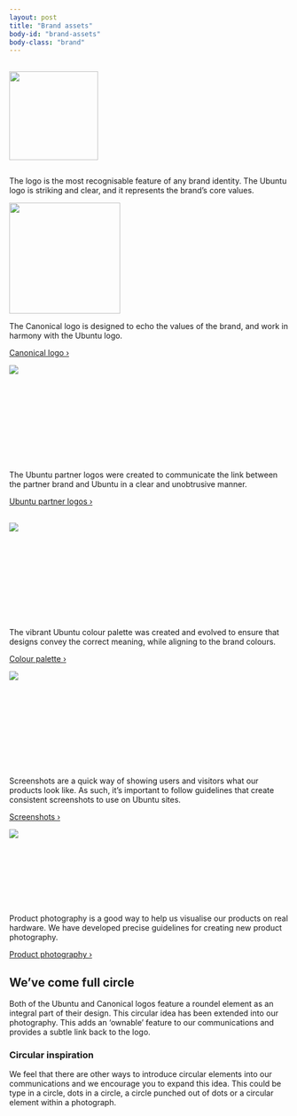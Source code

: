 ```yaml
---
layout: post
title: "Brand assets"
body-id: "brand-assets"
body-class: "brand"
---
```


<div class="p-strip u-no-padding--top">
  <div class="row u-equal-height" style="padding-top: 1rem;">
    <div class="col-4 p-card">
      <a href="#" class="u-vertically-center u-align--center"><img style="min-height: 175px;" src="https://assets.ubuntu.com/v1/5924f0b8-CoF-2022.svg" width="160" /></a>
      <p class="p-card__content">The logo is the most recognisable feature of any brand identity. The Ubuntu logo is striking and clear, and it represents the brand’s core values.</p>
      <!--p class="p-card__content"><a href="/brand/ubuntu-logo" >Ubuntu logo&nbsp;&rsaquo;</a></p-->
    </div>
    <div class="col-4 p-card">
      <a href="/brand/canonical-logo" class="u-vertically-center u-align--center"><img style="min-height: 175px;" src="https://assets.ubuntu.com/v1/5d6da5c4-logo-canonical-aubergine.svg" width="200"/></a>
      <p class="p-card__content">The Canonical logo is designed to echo the values of the brand, and work in harmony with the Ubuntu logo.</p>
      <p class="p-card__content"><a href="/brand/canonical-logo" >Canonical logo&nbsp;&rsaquo;</a></p>
    </div>
    <div class="col-4 p-card">
      <a href="/brand/ubuntu-partner-logos" class="u-vertically-center u-align--center"><img style="min-height: 175px;" src="https://assets.ubuntu.com/v1/ca9768eb-ubuntu_partner_logo.svg"></a>
      <p class="p-card__content">The Ubuntu partner logos were created to communicate the link between the partner brand and Ubuntu in a clear and unobtrusive manner.</p>
      <p class="p-card__content"><a href="/brand/ubuntu-partner-logos" >Ubuntu partner logos&nbsp;&rsaquo;</a></p>
    </div>
  </div>
  <div class="row u-equal-height" style="padding-top: 1rem;">
    <div class="col-4 p-card">
      <a href="/brand/colour-palette" class="u-vertically-center u-align--center"><img style="min-height: 175px;" src="https://assets.ubuntu.com/v1/ebb3f015-colour-palette.svg" /></a>
      <p class="p-card__content">The vibrant Ubuntu colour palette was created and evolved to ensure that designs convey the correct meaning, while aligning to the brand colours.</p>
      <p class="p-card__content"><a href="/brand/colour-palette" >Colour palette&nbsp;&rsaquo;</a></p>
    </div>
    <div class="col-4 p-card">
      <a href="/brand/screenshots" class="u-vertically-center u-align--center"><img style="min-height: 175px;" src="https://assets.ubuntu.com/v1/98c99d7b-screenshots-brand-page.svg"/></a>
      <p class="p-card__content">Screenshots are a quick way of showing users and visitors what our products look like. As such, it’s important to follow guidelines that create consistent screenshots to use on Ubuntu sites.</p>
      <p class="p-card__content"><a href="/brand/screenshots" >Screenshots&nbsp;&rsaquo;</a></p>
    </div>
    <div class="col-4 p-card">
      <a href="/brand/photography-products" class="u-vertically-center u-align--center">
        <img style="min-height: 138px;" src="https://assets.ubuntu.com/v1/0882a960-product-photography-brand-page.png" />
      </a>
      <p class="p-card__content">Product photography is a good way to help us visualise our products on real hardware. We have developed precise guidelines for creating new product photography.</p>
      <p class="p-card__content"><a href="/brand/photography-products" >Product photography&nbsp;&rsaquo;</a></p>
    </div>
  </div>
</div>
<div class="p-strip--light">
  <div class="row">
    <div class="col-8">
      <h2>We&rsquo;ve come full circle</h2>
      <p>Both of the Ubuntu and Canonical logos feature a roundel element as an integral part of their design. This circular idea has been extended into our photography. This adds an &lsquo;ownable&rsquo; feature to our communications and provides a subtle link back to the logo.</p>
      <h3>Circular inspiration</h3>
      <p>We feel that there are other ways to introduce circular elements into our communications and we encourage you to expand this idea. This could be type in a circle, dots in a circle, a circle punched out of dots or a circular element within a photograph.</p>
    </div>
  </div>
</div>
